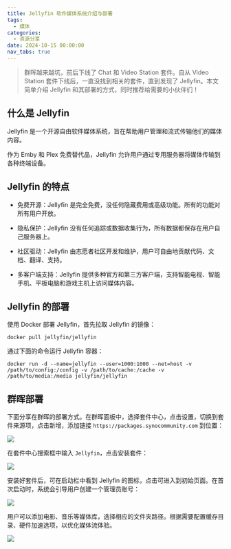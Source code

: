 ```yaml
---
title: Jellyfin 软件媒体系统介绍与部署
tags:
  - 媒体
categories:
  - 资源分享
date: 2024-10-15 00:00:00
nav_tabs: true
---
```


> 群晖越来越坑，前后下线了 Chat 和 Video Station 套件。自从 Video Station 套件下线后，一直没找到相关的套件，直到发现了 Jellyfin。本文简单介绍 Jellyfin 和其部署的方式，同时推荐给需要的小伙伴们！

<!-- more -->

## 什么是 Jellyfin

Jellyfin 是一个开源自由软件媒体系统，旨在帮助用户管理和流式传输他们的媒体内容。

作为 Emby 和 Plex 免费替代品，Jellyfin 允许用户通过专用服务器将媒体传输到各种终端设备。

## Jellyfin 的特点

* 免费开源：Jellyfin 是完全免费，没任何隐藏费用或高级功能。所有的功能对所有用户开放。

* 隐私保护：Jellyfin 没有任何追踪或数据收集行为，所有数据都保存在用户自己服务器上。

* 社区驱动：Jellyfin 由志愿者社区开发和维护，用户可自由地贡献代码、文档、翻译、支持。

* 多客户端支持：Jellyfin 提供多种官方和第三方客户端，支持智能电视、智能手机、平板电脑和游戏主机上访问媒体内容。

## Jellyfin 的部署

使用 Docker 部署 Jellyfin，首先拉取 Jellyfin 的镜像：

```
docker pull jellyfin/jellyfin
```

通过下面的命令运行 Jellyfin 容器：

```
docker run -d --name=jellyfin --user=1000:1000 --net=host -v /path/to/config:/config -v /path/to/cache:/cache -v /path/to/media:/media jellyfin/jellyfin
```

## 群晖部署

下面分享在群晖的部署方式。在群晖面板中，选择套件中心，点击设置，切换到套件来源项，点击新增，添加链接 `https://packages.synocommunity.com` 到位置：

![](https://cdn.dusays.com/2024/10/758-1.jpg)

在套件中心搜索框中输入 `Jellyfin`，点击安装套件：

![](https://cdn.dusays.com/2024/10/758-2.jpg)

安装好套件后，可在启动栏中看到 Jellyfin 的图标，点击可进入到初始页面。在首次启动时，系统会引导用户创建一个管理员账号：

![](https://cdn.dusays.com/2024/10/758-3.jpg)

用户可以添加电影、音乐等媒体库，选择相应的文件夹路径。根据需要配置缓存目录、硬件加速选项，以优化媒体流体验。

![](https://cdn.dusays.com/2024/10/758-4.jpg)